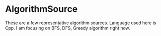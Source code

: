 # AlgorithmSource
These are a few representative algorithm sources. 
Language used here is Cpp.
I am focusing on BFS, DFS, Greedy algorithm right now.

